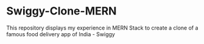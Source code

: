 # Swiggy-Clone-MERN
This repository displays my experience in MERN Stack to create a clone of a famous food delivery app of India - Swiggy
